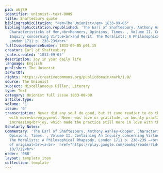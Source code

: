 ```yaml
---
pid: obj89
identifier: unionist--text-0089
title: Shaftesbury quote
bibliographicCitation: "<em>The Unionist</em> 1833-09-05"
bibliographicCitation.republished: 'The Earl of Shaftesbury, Anthony Ashley-Cooper,
  Characteristicks of Men,<br>Manners, Opinions, Times. , Volume II. Containing An
  Inquiry concerning Virtue<br>and Merit. The Moralists: A Philosophical Rhapsody,
  London 1711 p. 238-239<br>'
fullIssueSequenceNumber: 1833-09-05 p01.15
creator: Earl of Shaftesbury
_date.created: '1833-09-05'
description: Joy in your daily life
language: English
publisher: The Unionist
IsPartOf: 
rights: https://creativecommons.org/publicdomain/mark/1.0/
source: The Unionist
subject: Miscellaneous Filler; Literary
type: Text
category: Unionist full issue 1833-08-08
article.type: 
volume: '1'
issue: '6'
transcription: Never did any soul do good, but it came readier to do the same again,
  with more<br>enjoyment. Never was love or gratitude, or bounty practiced but with
  increasing<br>joy, which made the practice still more in love with the fair act.—<br><em>Shaftsbury.</em>
Scholarly Notes: 
Commentary: 'The Earl of Shaftesbury, Anthony Ashley-Cooper, Characteristicks of Men,<br>Manners,
  Opinions, Times. , Volume II. Containing An Inquiry concerning Virtue<br>and Merit.
  The Moralists: A Philosophical Rhapsody, London 1711 p. 238-239 –<br>online edition
  of original<br><a<br>  href="https://play.google.com/books/reader?id=0ZQTAAAAQAAJ&amp;pg=GBS.PP6&amp;hl=en"<br>><br>  https://play.google.com/books/reader?id=0ZQTAAAAQAAJ&amp;pg=GBS.PP6&amp;hl=en<br></a><br>accessed
  10/7/22<br>'
order: '088'
layout: template_item
collection: template
---
```

